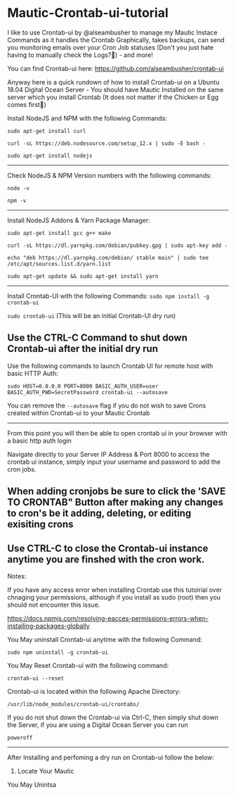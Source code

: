 
# Mautic-Crontab-ui-tutorial

I like to use Crontab-ui by @alseambusher to manage my Mautic Instace Commands as it handles the Crontab Graphically, takes backups, can send you monitoring emails over your Cron Job statuses (Don't you just hate having to manually check the Logs?🤬) - and more!

You can find Crontab-ui here: https://github.com/alseambusher/crontab-ui

Anyway here is a quick rundown of how to install Crontab-ui on a Ubuntu 18.04 Digital Ocean Server - You should have Mautic Installed on the same server which you install Crontab (It does not matter if the Chicken or Egg comes first🐣) 

Install NodeJS and NPM with the following Commands:

```sudo apt-get install curl```

```curl -sL https://deb.nodesource.com/setup_12.x | sudo -E bash -```

```sudo apt-get install nodejs```

---------------------------------
Check NodeJS & NPM Version numbers with the following commands:

```node -v```

```npm -v```

---------------------------------
Install NodeJS Addons & Yarn Package Manager:

```sudo apt-get install gcc g++ make```

```curl -sL https://dl.yarnpkg.com/debian/pubkey.gpg | sudo apt-key add -```

```echo "deb https://dl.yarnpkg.com/debian/ stable main" | sudo tee /etc/apt/sources.list.d/yarn.list```

```sudo apt-get update && sudo apt-get install yarn```

--------------------------------
Install Crontab-UI with the following Commands:
```sudo npm install -g crontab-ui```

```sudo crontab-ui```       (This will be an initial Crontab-UI dry run)

Use the CTRL-C Command to shut down Crontab-ui after the initial dry run
-------------------------------
Use the following commands to launch Crontab UI for remote host with basic HTTP Auth:

```sudo HOST=0.0.0.0 PORT=8000 BASIC_AUTH_USER=user BASIC_AUTH_PWD=SecretPassword crontab-ui --autosave```

You can remove the ```--autosave``` flag if you do not wish to save Crons created within Crontab-ui to your Mautic Crontab

-------------------------------
From this point you will then be able to open crontab ui in your browser with a basic http auth login

Navigate directly to your Server IP Address & Port 8000 to access the crontab ui instance, simply input your username and password to add the cron jobs. 

When adding cronjobs be sure to click the 'SAVE TO CRONTAB" Button after making any changes to cron's be it adding, deleting, or editing exisiting crons
-------------------------------
Use CTRL-C to close the Crontab-ui instance anytime you are finshed with the cron work.
-------------------------------
Notes:

If you have any access error when installing Crontab use this tutoirial over chnaging your permissions, although if you install as sudo (root) then you should not encounter this issue.

https://docs.npmjs.com/resolving-eacces-permissions-errors-when-installing-packages-globally

You May uninstall Crontab-ui anytime with the following Command:

```sudo npm uninstall -g crontab-ui```

You May Reset Crontab-ui with the following command:

```crontab-ui --reset```

Crontab-ui is located within the following Apache Directory:

```/usr/lib/node_modules/crontab-ui/crontabs/```

If you do not shut down the Crontab-ui via Ctrl-C, then simply shut down the Server, if you are using a Digital Ocean Server you can run

```poweroff```


-------------------------------------------

After Installing and perfoming a dry run on Crontab-ui follow the below:

1. Locate Your Mautic 

You May Unintsa
